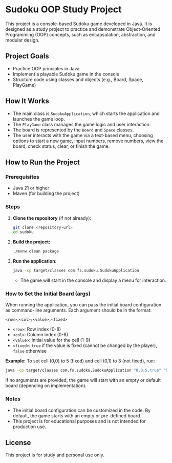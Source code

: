 # Sudoku OOP Study Project

This project is a console-based Sudoku game developed in Java. It is designed as a study project to practice and demonstrate Object-Oriented Programming (OOP) concepts, such as encapsulation, abstraction, and modular design.

## Project Goals
- Practice OOP principles in Java
- Implement a playable Sudoku game in the console
- Structure code using classes and objects (e.g., Board, Space, PlayGame)

## How It Works
- The main class is `SudokuApplication`, which starts the application and launches the game loop.
- The `PlayGame` class manages the game logic and user interaction.
- The board is represented by the `Board` and `Space` classes.
- The user interacts with the game via a text-based menu, choosing options to start a new game, input numbers, remove numbers, view the board, check status, clear, or finish the game.

## How to Run the Project

### Prerequisites
- Java 21 or higher
- Maven (for building the project)

### Steps
1. **Clone the repository** (if not already):
   ```sh
   git clone <repository-url>
   cd sudoku
   ```
2. **Build the project:**
   ```sh
   ./mvnw clean package
   ```
3. **Run the application:**
   ```sh
   java -cp target/classes com.fs.sudoku.SudokuApplication
   ```
   - The game will start in the console and display a menu for interaction.

### How to Set the Initial Board (args)

When running the application, you can pass the initial board configuration as command-line arguments. Each argument should be in the format:

```
<row>,<col>;<value>,<fixed>
```
- `<row>`: Row index (0-8)
- `<col>`: Column index (0-8)
- `<value>`: Initial value for the cell (1-9)
- `<fixed>`: `true` if the value is fixed (cannot be changed by the player), `false` otherwise

**Example:**
To set cell (0,0) to 5 (fixed) and cell (0,1) to 3 (not fixed), run:
```sh
java -cp target/classes com.fs.sudoku.SudokuApplication "0,0;5,true" "0,1;3,false"
```
If no arguments are provided, the game will start with an empty or default board (depending on implementation).

### Notes
- The initial board configuration can be customized in the code. By default, the game starts with an empty or pre-defined board.
- This project is for educational purposes and is not intended for production use.

## License
This project is for study and personal use only.

